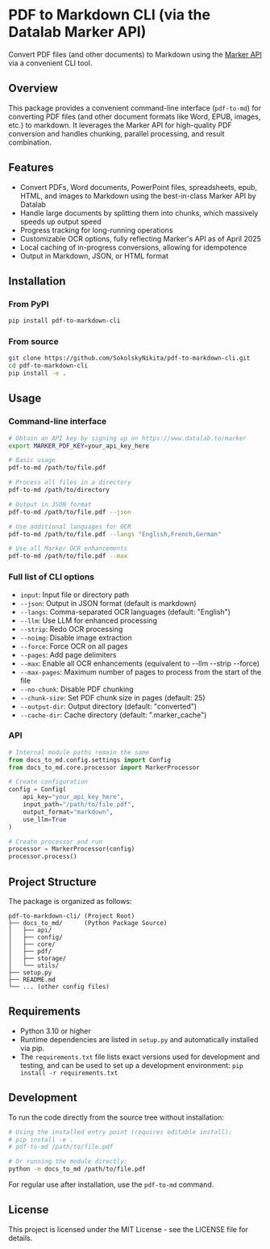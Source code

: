 # PDF to Markdown CLI (via the Datalab Marker API)

Convert PDF files (and other documents) to Markdown using the [Marker API](https://www.datalab.to/marker) via a convenient CLI tool.

## Overview

This package provides a convenient command-line interface (`pdf-to-md`) for converting PDF files (and other document formats like Word, EPUB, images, etc.) to markdown. It leverages the Marker API for high-quality PDF conversion and handles chunking, parallel processing, and result combination.

## Features

- Convert PDFs, Word documents, PowerPoint files, spreadsheets, epub, HTML, and images to Markdown using the best-in-class Marker API by Datalab
- Handle large documents by splitting them into chunks, which massively speeds up output speed
- Progress tracking for long-running operations
- Customizable OCR options, fully reflecting Marker's API as of April 2025
- Local caching of in-progress conversions, allowing for idempotence
- Output in Markdown, JSON, or HTML format

## Installation

### From PyPI

```bash
pip install pdf-to-markdown-cli
```

### From source

```bash
git clone https://github.com/SokolskyNikita/pdf-to-markdown-cli.git 
cd pdf-to-markdown-cli
pip install -e .
```

## Usage

### Command-line interface

```bash
# Obtain an API key by signing up on https://www.datalab.to/marker
export MARKER_PDF_KEY=your_api_key_here

# Basic usage
pdf-to-md /path/to/file.pdf

# Process all files in a directory
pdf-to-md /path/to/directory

# Output in JSON format
pdf-to-md /path/to/file.pdf --json

# Use additional languages for OCR
pdf-to-md /path/to/file.pdf --langs "English,French,German"

# Use all Marker OCR enhancements
pdf-to-md /path/to/file.pdf --max
```

### Full list of CLI options

- `input`: Input file or directory path
- `--json`: Output in JSON format (default is markdown)
- `--langs`: Comma-separated OCR languages (default: "English")
- `--llm`: Use LLM for enhanced processing
- `--strip`: Redo OCR processing
- `--noimg`: Disable image extraction
- `--force`: Force OCR on all pages
- `--pages`: Add page delimiters
- `--max`: Enable all OCR enhancements (equivalent to --llm --strip --force)
- `--max-pages`: Maximum number of pages to process from the start of the file
- `--no-chunk`: Disable PDF chunking
- `--chunk-size`: Set PDF chunk size in pages (default: 25)
- `--output-dir`: Output directory (default: "converted")
- `--cache-dir`: Cache directory (default: ".marker_cache")

### API

```python
# Internal module paths remain the same
from docs_to_md.config.settings import Config
from docs_to_md.core.processor import MarkerProcessor

# Create configuration
config = Config(
    api_key="your_api_key_here",
    input_path="/path/to/file.pdf",
    output_format="markdown",
    use_llm=True
)

# Create processor and run
processor = MarkerProcessor(config)
processor.process()
```

## Project Structure

The package is organized as follows:

```
pdf-to-markdown-cli/ (Project Root)
├── docs_to_md/      (Python Package Source)
│   ├── api/
│   ├── config/
│   ├── core/
│   ├── pdf/
│   ├── storage/
│   └── utils/
├── setup.py
├── README.md
└── ... (other config files)
```

## Requirements

- Python 3.10 or higher
- Runtime dependencies are listed in `setup.py` and automatically installed via pip.
- The `requirements.txt` file lists exact versions used for development and testing, and can be used to set up a development environment: `pip install -r requirements.txt`

## Development

To run the code directly from the source tree without installation:

```bash
# Using the installed entry point (requires editable install):
# pip install -e .
# pdf-to-md /path/to/file.pdf

# Or running the module directly:
python -m docs_to_md /path/to/file.pdf 
```

For regular use after installation, use the `pdf-to-md` command.

## License

This project is licensed under the MIT License - see the LICENSE file for details.